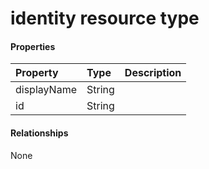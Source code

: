 # identity resource type



#### Properties
| Property	   | Type	|Description|
|:---------------|:--------|:----------|
|displayName|String||
|id|String||

#### Relationships
None

